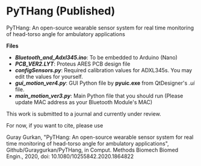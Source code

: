# PyTHang (Published)

PyTHang: An open-source wearable sensor system for real time monitoring of head-torso angle for
ambulatory applications

**Files**
- ***Bluetooth_and_Adxl345.ino***: To be embedded to Arduino (Nano)
- ***PCB_VER2.LYT***: Proteus ARES PCB design file
- ***configSensors.py***: Required calibration values for ADXL345s. You may edit the values for yourself.
- ***gui_motion_ver4.py***:	GUI Python file by **pyuic.exe** from QtDesigner's *.ui* file.
- ***main_motion_ver3.py***:	Main Python file that you should run (Please update MAC address as your Bluetooth Module's MAC)

This work is submitted to a journal and currently under review.

For now, if you want to cite, please use

Guray Gurkan, "PyTHang: An open-source wearable sensor system for real time monitoring of head-torso angle for
ambulatory applications", Github/Guraygurkan/PyTHang, in Comput. Methods Biomech Biomed Engin., 2020, doi: 10.1080/10255842.2020.1864822

